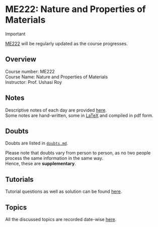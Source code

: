 # ME222: Nature and Properties of Materials

> [!IMPORTANT]
> [ME222](https://github.com/tanvincible/iitk/tree/main/sem4/ME222) will be regularly updated as the course progresses.

## Overview

Course number: ME222  
Course Name: Nature and Properties of Materials  
Instructor: Prof. Ushasi Roy

## Notes

Descriptive notes of each day are provided [here]().  
Some notes are hand-written, some in [LaTeX](https://www.latex-project.org/) and compiled in pdf form.

<!--TODO: Add Notes-->

## Doubts

Doubts are listed in [`doubts.md`](https://github.com/tanvincible/iitk/tree/main/sem4/ME222/doubts.md).

Please note that doubts vary from person to person, as no two people process the same information in the same way.  
Hence, these are **supplementary**.

## Tutorials

Tutorial questions as well as solution can be found [here](https://github.com/tanvincible/iitk/tree/main/sem4/ME222/tutorials).

## Topics

All the discussed topics are recorded date-wise [here](https://github.com/tanvincible/iitk/tree/main/sem4/ME222/topics.md).

